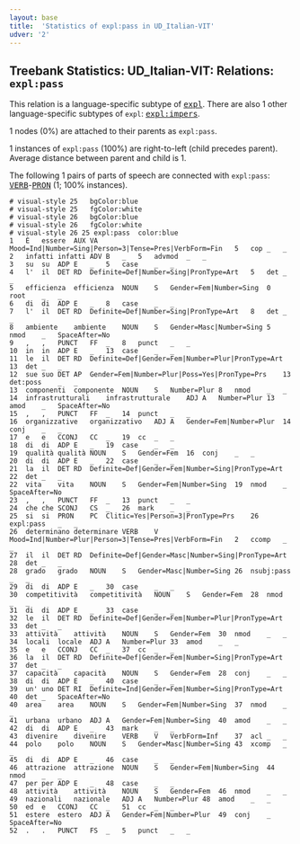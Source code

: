 ```yaml
---
layout: base
title:  'Statistics of expl:pass in UD_Italian-VIT'
udver: '2'
---
```


## Treebank Statistics: UD_Italian-VIT: Relations: `expl:pass`

This relation is a language-specific subtype of <tt><a href="it_vit-dep-expl.html">expl</a></tt>.
There are also 1 other language-specific subtypes of `expl`: <tt><a href="it_vit-dep-expl-impers.html">expl:impers</a></tt>.

1 nodes (0%) are attached to their parents as `expl:pass`.

1 instances of `expl:pass` (100%) are right-to-left (child precedes parent).
Average distance between parent and child is 1.

The following 1 pairs of parts of speech are connected with `expl:pass`: <tt><a href="it_vit-pos-VERB.html">VERB</a></tt>-<tt><a href="it_vit-pos-PRON.html">PRON</a></tt> (1; 100% instances).


~~~ conllu
# visual-style 25	bgColor:blue
# visual-style 25	fgColor:white
# visual-style 26	bgColor:blue
# visual-style 26	fgColor:white
# visual-style 26 25 expl:pass	color:blue
1	È	essere	AUX	VA	Mood=Ind|Number=Sing|Person=3|Tense=Pres|VerbForm=Fin	5	cop	_	_
2	infatti	infatti	ADV	B	_	5	advmod	_	_
3	su	su	ADP	E	_	5	case	_	_
4	l'	il	DET	RD	Definite=Def|Number=Sing|PronType=Art	5	det	_	_
5	efficienza	efficienza	NOUN	S	Gender=Fem|Number=Sing	0	root	_	_
6	di	di	ADP	E	_	8	case	_	_
7	l'	il	DET	RD	Definite=Def|Number=Sing|PronType=Art	8	det	_	_
8	ambiente	ambiente	NOUN	S	Gender=Masc|Number=Sing	5	nmod	_	SpaceAfter=No
9	,	,	PUNCT	FF	_	8	punct	_	_
10	in	in	ADP	E	_	13	case	_	_
11	le	il	DET	RD	Definite=Def|Gender=Fem|Number=Plur|PronType=Art	13	det	_	_
12	sue	suo	DET	AP	Gender=Fem|Number=Plur|Poss=Yes|PronType=Prs	13	det:poss	_	_
13	componenti	componente	NOUN	S	Number=Plur	8	nmod	_	_
14	infrastrutturali	infrastrutturale	ADJ	A	Number=Plur	13	amod	_	SpaceAfter=No
15	,	,	PUNCT	FF	_	14	punct	_	_
16	organizzative	organizzativo	ADJ	A	Gender=Fem|Number=Plur	14	conj	_	_
17	e	e	CCONJ	CC	_	19	cc	_	_
18	di	di	ADP	E	_	19	case	_	_
19	qualità	qualità	NOUN	S	Gender=Fem	16	conj	_	_
20	di	di	ADP	E	_	22	case	_	_
21	la	il	DET	RD	Definite=Def|Gender=Fem|Number=Sing|PronType=Art	22	det	_	_
22	vita	vita	NOUN	S	Gender=Fem|Number=Sing	19	nmod	_	SpaceAfter=No
23	,	,	PUNCT	FF	_	13	punct	_	_
24	che	che	SCONJ	CS	_	26	mark	_	_
25	si	si	PRON	PC	Clitic=Yes|Person=3|PronType=Prs	26	expl:pass	_	_
26	determinano	determinare	VERB	V	Mood=Ind|Number=Plur|Person=3|Tense=Pres|VerbForm=Fin	2	ccomp	_	_
27	il	il	DET	RD	Definite=Def|Gender=Masc|Number=Sing|PronType=Art	28	det	_	_
28	grado	grado	NOUN	S	Gender=Masc|Number=Sing	26	nsubj:pass	_	_
29	di	di	ADP	E	_	30	case	_	_
30	competitività	competitività	NOUN	S	Gender=Fem	28	nmod	_	_
31	di	di	ADP	E	_	33	case	_	_
32	le	il	DET	RD	Definite=Def|Gender=Fem|Number=Plur|PronType=Art	33	det	_	_
33	attività	attività	NOUN	S	Gender=Fem	30	nmod	_	_
34	locali	locale	ADJ	A	Number=Plur	33	amod	_	_
35	e	e	CCONJ	CC	_	37	cc	_	_
36	la	il	DET	RD	Definite=Def|Gender=Fem|Number=Sing|PronType=Art	37	det	_	_
37	capacità	capacità	NOUN	S	Gender=Fem	28	conj	_	_
38	di	di	ADP	E	_	40	case	_	_
39	un'	uno	DET	RI	Definite=Ind|Gender=Fem|Number=Sing|PronType=Art	40	det	_	SpaceAfter=No
40	area	area	NOUN	S	Gender=Fem|Number=Sing	37	nmod	_	_
41	urbana	urbano	ADJ	A	Gender=Fem|Number=Sing	40	amod	_	_
42	di	di	ADP	E	_	43	mark	_	_
43	divenire	divenire	VERB	V	VerbForm=Inf	37	acl	_	_
44	polo	polo	NOUN	S	Gender=Masc|Number=Sing	43	xcomp	_	_
45	di	di	ADP	E	_	46	case	_	_
46	attrazione	attrazione	NOUN	S	Gender=Fem|Number=Sing	44	nmod	_	_
47	per	per	ADP	E	_	48	case	_	_
48	attività	attività	NOUN	S	Gender=Fem	46	nmod	_	_
49	nazionali	nazionale	ADJ	A	Number=Plur	48	amod	_	_
50	ed	e	CCONJ	CC	_	51	cc	_	_
51	estere	estero	ADJ	A	Gender=Fem|Number=Plur	49	conj	_	SpaceAfter=No
52	.	.	PUNCT	FS	_	5	punct	_	_

~~~


